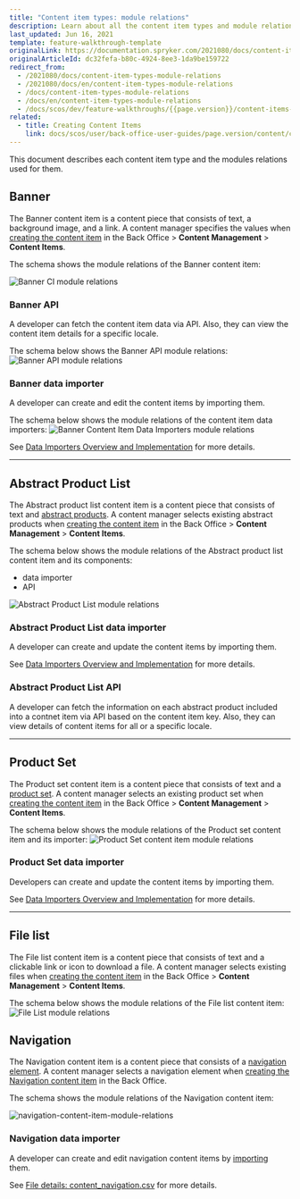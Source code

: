 ```yaml
---
title: "Content item types: module relations"
description: Learn about all the content item types and module relations used for them.
last_updated: Jun 16, 2021
template: feature-walkthrough-template
originalLink: https://documentation.spryker.com/2021080/docs/content-item-types-module-relations
originalArticleId: dc32fefa-b80c-4924-8ee3-1da9be159722
redirect_from:
  - /2021080/docs/content-item-types-module-relations
  - /2021080/docs/en/content-item-types-module-relations
  - /docs/content-item-types-module-relations
  - /docs/en/content-item-types-module-relations
  - /docs/scos/dev/feature-walkthroughs/{{page.version}}/content-items-feature-walkthrough/content-item-types-module-relations.html
related:
  - title: Creating Content Items
    link: docs/scos/user/back-office-user-guides/page.version/content/content-items/creating-content-items.html
---
```


This document describes each content item type and the modules relations used for them.

## Banner

The Banner content item is a content piece that consists of text, a background image, and a link. A content manager specifies the values when [creating the content item](/docs/pbc/all/content-management-system/{{page.version}}/manage-in-the-back-office/content-items/create-banner-content-items.html) in the Back Office > **Content Management** > **Content Items**.

The schema shows the module relations of the Banner content item:

![Banner CI module relations](https://spryker.s3.eu-central-1.amazonaws.com/docs/Features/CMS/Content+Items/Content+Items+Types%3A+Module+Relations/banner-module-relations.png)

### Banner API

A developer can fetch the content item data via API. Also, they can view the content item details for a specific locale.

The schema below shows the Banner API module relations:
![Banner API module relations](https://spryker.s3.eu-central-1.amazonaws.com/docs/Features/CMS/Content+Items/Content+Items+Types%3A+Module+Relations/banner-api-module-relations.png)

### Banner data importer

A developer can create and edit the content items by importing them.

The schema below shows the module relations of the content item data importers:
![Banner Content Item Data Importers module relations](https://spryker.s3.eu-central-1.amazonaws.com/docs/Features/CMS/Content+Items/Content+Items+Types%3A+Module+Relations/banner-data-importers-module-relations.png)

See [Data Importers Overview and Implementation](/docs/scos/dev/data-import/{{page.version}}/data-importers-overview-and-implementation.html) for more details.

***

## Abstract Product List

The Abstract product list content item is a content piece that consists of text and [abstract products](/docs/scos/user/features/{{page.version}}/product-feature-overview/product-feature-overview.html). A content manager selects existing abstract products when [creating the content item](/docs/pbc/all/content-management-system/{{page.version}}/manage-in-the-back-office/content-items/create-abstract-product-list-content-items.html) in the Back Office > **Content Management** > **Content Items**.

The schema below shows the module relations of the Abstract product list content item and its components:

* data importer
* API

![Abstract Product List module relations](https://spryker.s3.eu-central-1.amazonaws.com/docs/Features/CMS/Content+Items/Content+Items+Types%3A+Module+Relations/abstract-product-list-module-relations.png)

### Abstract Product List data importer

A developer can create and update the content items by importing them.

See [Data Importers Overview and Implementation](/docs/scos/dev/data-import/{{page.version}}/data-importers-overview-and-implementation.html) for more details.

### Abstract Product List API

A developer can fetch the information on each abstract product included into a contnet item via API based on the content item key. Also, they can view details of content items for all or a specific locale.

***

## Product Set

The Product set content item is a content piece that consists of text and a [product set](/docs/pbc/all/content-management-system/{{page.version}}/product-sets-feature-overview.html). A content manager selects an existing product set when [creating the content item](/docs/pbc/all/content-management-system/{{page.version}}/manage-in-the-back-office/content-items/create-product-set-content-items.html#create-a-product-set-content-item) in the Back Office > **Content Management** > **Content Items**.

The schema below shows the module relations of the Product set content item and its importer:
![Product Set content item module relations](https://spryker.s3.eu-central-1.amazonaws.com/docs/Features/CMS/Content+Items/Content+Items+Types%3A+Module+Relations/product-set-module-relations.png)

### Product Set data importer

Developers can create and update the content items by importing them.

See [Data Importers Overview and Implementation](/docs/scos/dev/data-import/{{page.version}}/data-importers-overview-and-implementation.html) for more details.

***

## File list

The File list content item is a content piece that consists of text and a clickable link or icon to download a file. A content manager selects existing files when [creating the content item](/docs/pbc/all/content-management-system/{{page.version}}/manage-in-the-back-office/content-items/create-file-list-content-items.html) in the Back Office > **Content Management** > **Content Items**.

The schema below shows the module relations of the File list content item:
![File List module relations](https://spryker.s3.eu-central-1.amazonaws.com/docs/Features/CMS/Content+Items/Content+Items+Types%3A+Module+Relations/file-list-module-relations.png)

## Navigation

The Navigation content item is a content piece that consists of a [navigation element](/docs/pbc/all/content-management-system/{{page.version}}/domain-model-and-relationships/content-item-types-module-relations.html). A content manager selects a navigation element when [creating the Navigation content item](/docs/pbc/all/content-management-system/{{page.version}}/manage-in-the-back-office/content-items/create-navigation-content-items.html) in the Back Office.

The schema shows the module relations of the Navigation content item:

![navigation-content-item-module-relations](https://confluence-connect.gliffy.net/embed/image/73472dc0-68f4-4bcd-a3ef-79c5ea1dcdbe.png?utm_medium=live&utm_source=custom)

### Navigation data importer

A developer can create and edit navigation content items by [importing](/docs/scos/dev/data-import/{{page.version}}/importing-data-with-a-configuration-file.html#console-commands-to-run-import) them.

See [File details: content_navigation.csv](/docs/pbc/all/content-management-system/{{page.version}}/import-and-export-data/file-details-content-navigation.csv.html) for more details.
